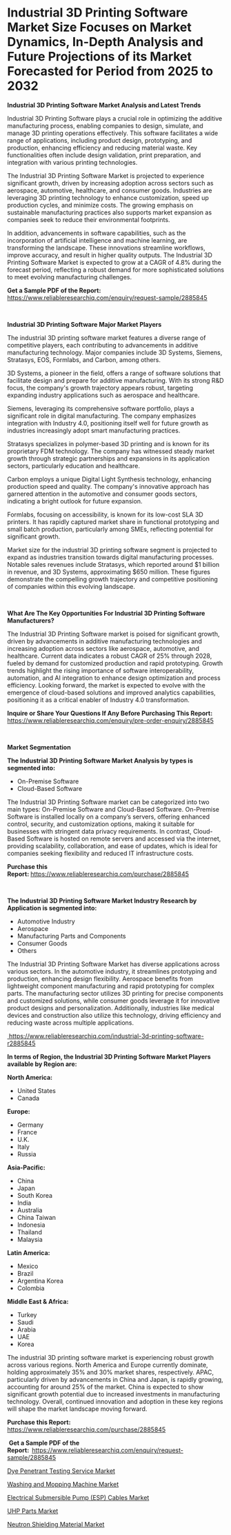 <p><h1>Industrial 3D Printing Software Market Size Focuses on Market Dynamics, In-Depth Analysis and Future Projections of its Market Forecasted for Period from 2025 to 2032</h1></p><p><strong>Industrial 3D Printing Software Market Analysis and Latest Trends</strong></p>
<p><p>Industrial 3D Printing Software plays a crucial role in optimizing the additive manufacturing process, enabling companies to design, simulate, and manage 3D printing operations effectively. This software facilitates a wide range of applications, including product design, prototyping, and production, enhancing efficiency and reducing material waste. Key functionalities often include design validation, print preparation, and integration with various printing technologies.</p><p>The Industrial 3D Printing Software Market is projected to experience significant growth, driven by increasing adoption across sectors such as aerospace, automotive, healthcare, and consumer goods. Industries are leveraging 3D printing technology to enhance customization, speed up production cycles, and minimize costs. The growing emphasis on sustainable manufacturing practices also supports market expansion as companies seek to reduce their environmental footprints.</p><p>In addition, advancements in software capabilities, such as the incorporation of artificial intelligence and machine learning, are transforming the landscape. These innovations streamline workflows, improve accuracy, and result in higher quality outputs. The Industrial 3D Printing Software Market is expected to grow at a CAGR of 4.8% during the forecast period, reflecting a robust demand for more sophisticated solutions to meet evolving manufacturing challenges.</p></p>
<p><strong>Get a Sample PDF of the Report:&nbsp;</strong> <a href="https://www.reliableresearchiq.com/enquiry/request-sample/2885845?utm_campaign=114&utm_medium=2&utm_source=Github&utm_content=ia&utm_term=13032025&utm_id=industrial-3d-printing-software">https://www.reliableresearchiq.com/enquiry/request-sample/2885845</a></p>
<p>&nbsp;</p>
<p><strong>Industrial 3D Printing Software Major Market Players</strong></p>
<p><p>The industrial 3D printing software market features a diverse range of competitive players, each contributing to advancements in additive manufacturing technology. Major companies include 3D Systems, Siemens, Stratasys, EOS, Formlabs, and Carbon, among others. </p><p>3D Systems, a pioneer in the field, offers a range of software solutions that facilitate design and prepare for additive manufacturing. With its strong R&D focus, the company's growth trajectory appears robust, targeting expanding industry applications such as aerospace and healthcare.</p><p>Siemens, leveraging its comprehensive software portfolio, plays a significant role in digital manufacturing. The company emphasizes integration with Industry 4.0, positioning itself well for future growth as industries increasingly adopt smart manufacturing practices.</p><p>Stratasys specializes in polymer-based 3D printing and is known for its proprietary FDM technology. The company has witnessed steady market growth through strategic partnerships and expansions in its application sectors, particularly education and healthcare.</p><p>Carbon employs a unique Digital Light Synthesis technology, enhancing production speed and quality. The company's innovative approach has garnered attention in the automotive and consumer goods sectors, indicating a bright outlook for future expansion.</p><p>Formlabs, focusing on accessibility, is known for its low-cost SLA 3D printers. It has rapidly captured market share in functional prototyping and small batch production, particularly among SMEs, reflecting potential for significant growth.</p><p>Market size for the industrial 3D printing software segment is projected to expand as industries transition towards digital manufacturing processes. Notable sales revenues include Stratasys, which reported around $1 billion in revenue, and 3D Systems, approximating $650 million. These figures demonstrate the compelling growth trajectory and competitive positioning of companies within this evolving landscape.</p></p>
<p>&nbsp;</p>
<p><strong>What Are The Key Opportunities For Industrial 3D Printing Software Manufacturers?</strong></p>
<p><p>The Industrial 3D Printing Software market is poised for significant growth, driven by advancements in additive manufacturing technologies and increasing adoption across sectors like aerospace, automotive, and healthcare. Current data indicates a robust CAGR of 25% through 2028, fueled by demand for customized production and rapid prototyping. Growth trends highlight the rising importance of software interoperability, automation, and AI integration to enhance design optimization and process efficiency. Looking forward, the market is expected to evolve with the emergence of cloud-based solutions and improved analytics capabilities, positioning it as a critical enabler of Industry 4.0 transformation.</p></p>
<p><strong>Inquire or Share Your Questions If Any Before Purchasing This Report:</strong> <a href="https://www.reliableresearchiq.com/enquiry/pre-order-enquiry/2885845?utm_campaign=114&utm_medium=2&utm_source=Github&utm_content=ia&utm_term=13032025&utm_id=industrial-3d-printing-software">https://www.reliableresearchiq.com/enquiry/pre-order-enquiry/2885845</a></p>
<p>&nbsp;</p>
<p><strong>Market Segmentation</strong></p>
<p><strong>The Industrial 3D Printing Software Market Analysis by types is segmented into:</strong></p>
<p><ul><li> On-Premise Software</li><li>Cloud-Based Software </li></ul></p>
<p><p>The Industrial 3D Printing Software market can be categorized into two main types: On-Premise Software and Cloud-Based Software. On-Premise Software is installed locally on a company’s servers, offering enhanced control, security, and customization options, making it suitable for businesses with stringent data privacy requirements. In contrast, Cloud-Based Software is hosted on remote servers and accessed via the internet, providing scalability, collaboration, and ease of updates, which is ideal for companies seeking flexibility and reduced IT infrastructure costs.</p></p>
<p><strong>Purchase this Report:&nbsp;</strong><a href="https://www.reliableresearchiq.com/purchase/2885845?utm_campaign=114&utm_medium=2&utm_source=Github&utm_content=ia&utm_term=13032025&utm_id=industrial-3d-printing-software">https://www.reliableresearchiq.com/purchase/2885845</a></p>
<p>&nbsp;</p>
<p><strong>The Industrial 3D Printing Software Market Industry Research by Application is segmented into:</strong></p>
<p><ul><li> Automotive Industry</li><li>Aerospace</li><li>Manufacturing Parts and Components</li><li>Consumer Goods</li><li>Others </li></ul></p>
<p><p>The Industrial 3D Printing Software Market has diverse applications across various sectors. In the automotive industry, it streamlines prototyping and production, enhancing design flexibility. Aerospace benefits from lightweight component manufacturing and rapid prototyping for complex parts. The manufacturing sector utilizes 3D printing for precise components and customized solutions, while consumer goods leverage it for innovative product designs and personalization. Additionally, industries like medical devices and construction also utilize this technology, driving efficiency and reducing waste across multiple applications.</p></p>
<p><a href="https://www.reliableresearchiq.com/industrial-3d-printing-software-r2885845?utm_campaign=114&utm_medium=2&utm_source=Github&utm_content=ia&utm_term=13032025&utm_id=industrial-3d-printing-software">&nbsp;https://www.reliableresearchiq.com/industrial-3d-printing-software-r2885845</a></p>
<p><strong>In terms of Region, the Industrial 3D Printing Software Market Players available by Region are:</strong></p>
<p>
    <p> <strong> North America: </strong>
        <ul>
            <li>United States</li>
            <li>Canada</li>
        </ul>
        </p> 
    <p> <strong> Europe: </strong>
        <ul>
            <li>Germany</li>
            <li>France</li>
            <li>U.K.</li>
            <li>Italy</li>
            <li>Russia</li>
        </ul>
        </p> 
    <p> <strong> Asia-Pacific: </strong>
        <ul>
            <li>China</li>
            <li>Japan</li>
            <li>South Korea</li>
            <li>India</li>
            <li>Australia</li>
            <li>China Taiwan</li>
            <li>Indonesia</li>
            <li>Thailand</li>
            <li>Malaysia</li>
        </ul>
        </p> 
    <p> <strong> Latin America: </strong>
        <ul>
            <li>Mexico</li>
            <li>Brazil</li>
            <li>Argentina Korea</li>
            <li>Colombia</li>
        </ul>
        </p> 
    <p> <strong> Middle East & Africa: </strong>
        <ul>
            <li>Turkey</li>
            <li>Saudi</li>
            <li>Arabia</li>
            <li>UAE</li>
            <li>Korea</li>
        </ul>
    </p>
    </p>
<p><p>The industrial 3D printing software market is experiencing robust growth across various regions. North America and Europe currently dominate, holding approximately 35% and 30% market shares, respectively. APAC, particularly driven by advancements in China and Japan, is rapidly growing, accounting for around 25% of the market. China is expected to show significant growth potential due to increased investments in manufacturing technology. Overall, continued innovation and adoption in these key regions will shape the market landscape moving forward.</p></p>
<p><strong>Purchase this Report: </strong><a href="https://www.reliableresearchiq.com/purchase/2885845?utm_campaign=114&utm_medium=2&utm_source=Github&utm_content=ia&utm_term=13032025&utm_id=industrial-3d-printing-software">https://www.reliableresearchiq.com/purchase/2885845</a></p>
<p>&nbsp;<strong>Get a Sample PDF of the Report:&nbsp;&nbsp;</strong><a href="https://www.reliableresearchiq.com/enquiry/request-sample/2885845?utm_campaign=114&utm_medium=2&utm_source=Github&utm_content=ia&utm_term=13032025&utm_id=industrial-3d-printing-software">https://www.reliableresearchiq.com/enquiry/request-sample/2885845</a></p>
<p><strong></strong></p>
<p><p><a href="https://github.com/gavalegeyndt26/Market-Research-Report-List-1/blob/main/dye-penetrant-testing-service-market.md?utm_campaign=114&utm_medium=2&utm_source=Github&utm_content=ia&utm_term=13032025&utm_id=industrial-3d-printing-software">Dye Penetrant Testing Service Market</a></p><p><a href="https://github.com/jensanohishi/Market-Research-Report-List-1/blob/main/washing-and-mopping-machine-market.md?utm_campaign=114&utm_medium=2&utm_source=Github&utm_content=ia&utm_term=13032025&utm_id=industrial-3d-printing-software">Washing and Mopping Machine Market</a></p><p><a href="https://github.com/boonegoicks7/Market-Research-Report-List-1/blob/main/electrical-submersible-pump-esp-cables-market.md?utm_campaign=114&utm_medium=2&utm_source=Github&utm_content=ia&utm_term=13032025&utm_id=industrial-3d-printing-software">Electrical Submersible Pump (ESP) Cables Market</a></p><p><a href="https://github.com/qianyateina/Market-Research-Report-List-1/blob/main/uhp-parts-market.md?utm_campaign=114&utm_medium=2&utm_source=Github&utm_content=ia&utm_term=13032025&utm_id=industrial-3d-printing-software">UHP Parts Market</a></p><p><a href="https://github.com/kavechoxo/Market-Research-Report-List-1/blob/main/neutron-shielding-material-market.md?utm_campaign=114&utm_medium=2&utm_source=Github&utm_content=ia&utm_term=13032025&utm_id=industrial-3d-printing-software">Neutron Shielding Material Market</a></p></p>